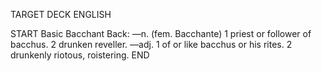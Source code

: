 TARGET DECK
ENGLISH

START
Basic
Bacchant
Back: —n. (fem. Bacchante) 1 priest or follower of bacchus. 2 drunken reveller. —adj. 1 of or like bacchus or his rites. 2 drunkenly riotous, roistering.
END
